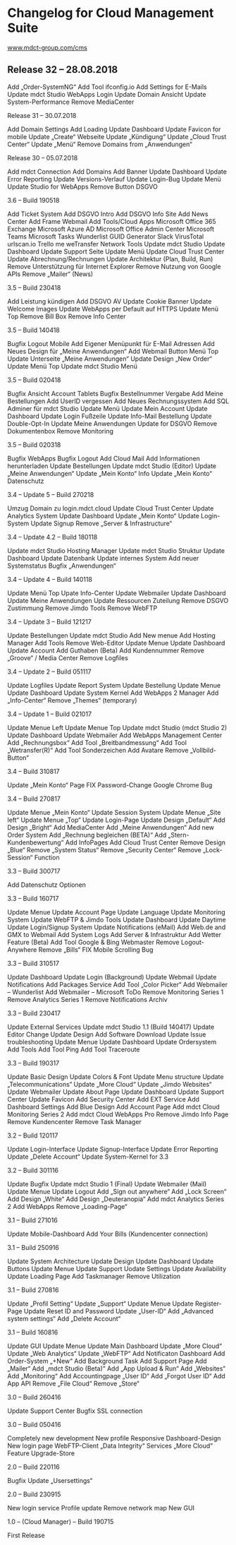 # Changelog for Cloud Management Suite
www.mdct-group.com/cms


## Release 32 – 28.08.2018

Add „Order-SystemNG“
Add Tool ifconfig.io
Add Settings for E-Mails
Update mdct Studio WebApps Login
Update Domain Ansicht
Update System-Performance
Remove MediaCenter
 

Release 31 – 30.07.2018

Add Domain Settings
Add Loading
Update Dashboard
Update Favicon for mobile
Update „Create“ Webseite
Update „Kündigung“
Update „Cloud Trust Center“
Update „Menü“
Remove Domains from „Anwendungen“
 

Release 30 – 05.07.2018

Add mdct Connection
Add Domains
Add Banner
Update Dashboard
Update Error Reporting
Update Versions-Verlauf
Update Login-Bug
Update Menü
Update Studio for WebApps
Remove Button DSGVO
 

3.6 – Build 190518

Add Ticket System
Add DSGVO Intro
Add DSGVO Info Site
Add News Center
Add Frame Webmail
Add Tools/Cloud Apps
Microsoft Office 365 Exchange
Microsoft Azure AD
Microsoft Office Admin Center
Microsoft Teams
Microsoft Tasks
Wunderlist
GUID Generator
Slack
VirusTotal
urlscan.io
Trello
me
weTransfer
Network Tools
Update mdct Studio
Update Dashboard
Update Support Seite
Update Menü
Update Cloud Trust Center
Update Abrechnung/Rechnungen
Update Architektur (Plan, Build, Run)
Remove Unterstützung für Internet Explorer
Remove Nutzung von Google APIs
Remove „Mailer“ (News)
 

3.5 – Build 230418

Add Leistung kündigen
Add DSGVO AV
Update Cookie Banner
Update Welcome Images
Update WebApps per Default auf HTTPS
Update Menü Top
Remove Bill Box
Remove Info Center
 

3.5 – Build 140418

Bugfix Logout Mobile
Add Eigener Menüpunkt für E-Mail Adressen
Add Neues Design für „Meine Anwendungen“
Add Webmail Button Menü Top
Update Unterseite „Meine Anwendungen“
Update Design „New Order“
Update Menü Top
Update mdct Studio Menü
 

3.5 – Build 020418

Bugfix Ansicht Account Tablets
Bugfix Bestellnummer Vergabe
Add Meine Bestellungen
Add UserID vergessen
Add Neues Rechnungssystem
Add SQL Adminer für mdct Studio
Update Menü
Update Mein Account
Update Dashboard
Update Login Fußzeile
Update Info-Mail Bestellung
Update Double-Opt-In
Update Meine Anwendungen
Update for DSGVO
Remove Dokumentenbox
Remove Monitoring
 

3.5 – Build 020318

Bugfix WebApps
Bugfix Logout
Add Cloud Mail
Add Informationen herunterladen
Update Bestellungen
Update mdct Studio (Editor)
Update „Meine Anwendungen“
Update „Mein Konto“ Info
Update „Mein Konto“ Datenschutz
 

3.4 – Update 5 – Build 270218

Umzug Domain zu login.mdct.cloud
Update Cloud Trust Center
Update Analytics System
Update Dashboard
Update „Mein Konto“
Update Login-System
Update Signup
Remove „Server & Infrastructure“
 

3.4 – Update 4.2 – Build 180118

Update mdct Studio Hosting Manager
Update mdct Studio Struktur
Update Dashboard
Update Datenbank
Update internes System
Add neuer Systemstatus
Bugfix „Anwendungen“
 

3.4 – Update 4 – Build 140118

Update Menü Top
Upate Info-Center
Update Webmailer
Update Dashboard
Update Meine Anwendungen
Update Ressourcen Zuteilung
Remove DSGVO Zustimmung
Remove Jimdo Tools
Remove WebFTP
 

3.4 – Update 3 – Build 121217

Update Bestellungen
Update mdct Studio
Add New menue
Add Hosting Manager
Add Tools
Remove Web-Editor
Update Menue
Update Dashboard
Update Account
Add Guthaben (Beta)
Add Kundennummer
Remove „Groove“ / Media Center
Remove Logfiles
 

3.4 – Update 2 – Build 051117

Update Logfiles
Update Report System
Update Bestellung
Update Menue
Update Dashboard
Update System Kernel
Add WebApps 2 Manager
Add „Info-Center“
Remove „Themes“ (temporary)
 

3.4 – Update 1 – Build 021017

Update Menue Left
Update Menue Top
Update mdct Studio (mdct Studio 2)
Update Dashboard
Update Webmailer
Add WebApps Management Center
Add „Rechnungsbox“
Add Tool „Breitbandmessung“
Add Tool „Wetransfer(R)“
Add Tool Sonderzeichen
Add Avatare
Remove „Vollbild-Button“
 

3.4 – Build 310817

Update „Mein Konto“ Page
FIX Password-Change Google Chrome Bug
 

3.4 – Build 270817

Update Menue „Mein Konto“
Update Session System
Update Menue „Site left“
Update Menue „Top“
Update Login-Page
Update Design „Default“
Add Design „Bright“
Add MediaCenter
Add „Meine Anwendungen“
Add new Order System
Add „Rechnung begleichen (BETA)“
Add „Stern-Kundenbewertung“
Add InfoPages
Add Cloud Trust Center
Remove Design „Blue“
Remove „System Status“
Remove „Security Center“
Remove „Lock-Session“ Function
 

3.3 – Build 300717

Add Datenschutz Optionen
 

3.3 – Build 160717

Update Menue
Update Account Page
Update Language
Update Monitoring System
Update WebFTP & Jimdo Tools
Update Dashboard
Update Daytime
Update Login/Signup System
Update Notifications (eMail)
Add Web.de and GMX to Webmail
Add System Logs
Add Server & Infrastruktur
Add Wetter Feature (Beta)
Add Tool Google & Bing Webmaster
Remove Logout-Anywhere
Remove „Bills“
FIX Mobile Scrolling Bug
 

3.3 – Build 310517

Update Dashboard
Update Login (Background)
Update Webmail
Update Notifications
Add Packages Service
Add Tool „Color Picker“
Add Webmailer – Wunderlist
Add Webmailer – Microsoft ToDo
Remove Monitoring Series 1
Remove Analytics Series 1
Remove Notifications Archiv
 

3.3 – Build 230417

Update External Services
Update mdct Studio 1.1 (Build 140417)
Update Editor Change
Update Design
Add Software Download
Update Issue troubleshooting
Update Menue
Update Dashboard
Update Ordersystem
Add Tools
Add Tool Ping
Add Tool Traceroute
 

3.3 – Build 190317

Update Basic Design
Update Colors & Font
Update Menu structure
Update „Telecommunications“
Update „More Cloud“
Update „Jimdo Websites“
Update Webmailer
Update About Page
Update Dashboard
Update Support Center
Update Favicon
Add Security Center
Add EXT Service
Add Dashboard Settings
Add Blue Design
Add Account Page
Add mdct Cloud Monitoring Series 2
Add mdct Cloud WebApps Pro
Remove Jimdo Info Page
Remove Kundencenter
Remove Task Manager
 

3.2 – Build 120117

Update Login-Interface
Update Signup-Interface
Update Error Reporting
Update „Delete Account“
Update System-Kernel for 3.3
 

3.2 – Build 301116

Update Bugfix
Update mdct Studio 1 (Final)
Update Webmailer (Mail)
Update Menue
Update Logout
Add „Sign out anywhere“
Add „Lock Screen“
Add Design „White“
Add Design „Deuteranopia“
Add mdct Analytics Series 2
Add WebApps
Remove „Loading-Page“
 

3.1 – Build 271016

Update Mobile-Dashboard
Add Your Bills (Kundencenter connection)
 

3.1 – Build 250916

Update System Architecture
Update Design
Update Dashboard
Update Buttons
Update Menue
Update Support
Uodate Settings
Update Availability
Update Loading Page
Add Taskmanager
Remove Utilization
 

3.1 – Build 270816

Update „Profil Setting“
Update „Support“
Update Menue
Update Register-Page
Update Reset ID and Password
Update „User-ID“
Add „Advanced system settings“
Add „Delete Account“
 

3.1 – Build 160816

Update GUI
Update Menue
Update Main Dashboard
Update „More Cloud“
Update „Web Analytics“
Update „WebFTP“
Add Notificaton Dashboard
Add Order-System „+New“
Add Background Task
Add Support Page
Add „Mailer“
Add „mdct Studio (Beta)“
Add „App Upload & Run“
Add „Websites“
Add „Monitoring“
Add Accountingpage „User ID“
Add „Forgot User ID“
Add App API
Remove „File Cloud“
Remove „Store“
 

3.0 – Build 260416

Update Support Center
Bugfix SSL connection
 

3.0 – Build 050416

Completely new development
New profile
Responsive Dashboard-Design
New login page
WebFTP-Client
„Data Integrity“ Services
„More Cloud“ Feature
Upgrade-Store
 

2.0 – Build 220116

Bugfix
Update „Usersettings“
 

2.0 – Build 230915

New login service
Profile update
Remove network map
New GUI
 

1.0 – (Cloud Manager) – Build 190715

First Release
